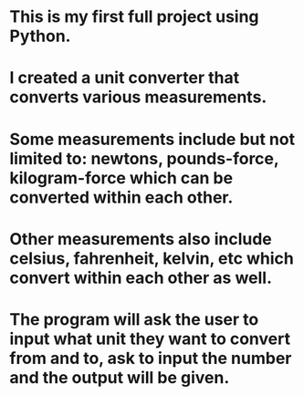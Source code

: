 # This is my first full project using Python.
# I created a unit converter that converts various measurements.
# Some measurements include but not limited to: newtons, pounds-force, kilogram-force which can be converted within each other.
# Other measurements also include celsius, fahrenheit, kelvin, etc which convert within each other as well.
# The program will ask the user to input what unit they want to convert from and to, ask to input the number and the output will be given.
